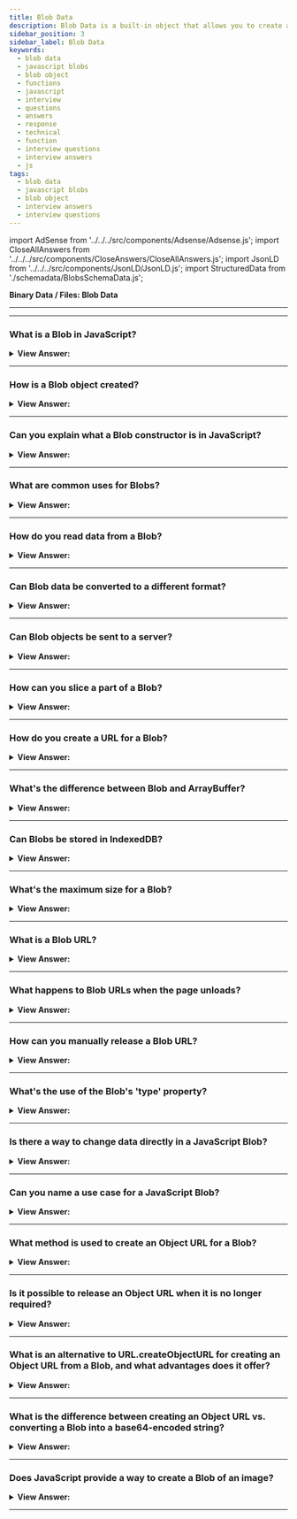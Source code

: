 ```yaml
---
title: Blob Data
description: Blob Data is a built-in object that allows you to create a Blob object. It is used in the browser to create a Blob object from an array of bytes.
sidebar_position: 3
sidebar_label: Blob Data
keywords:
  - blob data
  - javascript blobs
  - blob object
  - functions
  - javascript
  - interview
  - questions
  - answers
  - response
  - technical
  - function
  - interview questions
  - interview answers
  - js
tags:
  - blob data
  - javascript blobs
  - blob object
  - interview answers
  - interview questions
---
```


import AdSense from '../../../src/components/Adsense/Adsense.js';
import CloseAllAnswers from '../../../src/components/CloseAnswers/CloseAllAnswers.js';
import JsonLD from '../../../src/components/JsonLD/JsonLD.js';
import StructuredData from './schemadata/BlobsSchemaData.js';

<JsonLD data={StructuredData} />

<head>
  <title>Blob Data | JavaScript Frontend Phone Interview Questions</title>
</head>

**Binary Data / Files: Blob Data**

---

<AdSense />

---

<CloseAllAnswers />

### What is a Blob in JavaScript?

<details>
  <summary><strong>View Answer:</strong></summary>
  <div>
  <div><strong>Interview Response:</strong> A Blob is a file-like object that represents a sequence of bytes (immutable raw data), used for operations involving large amounts of data like files, images, or video streams.
  </div><br />
  <div><strong className="codeExample">Code Example:</strong><br /><br />

  <div></div>

```js
const blob = new Blob(data, {type: 'text/plain'});
```

  </div>
  </div>
</details>

---

### How is a Blob object created?

<details>
  <summary><strong>View Answer:</strong></summary>
  <div>
  <div><strong>Interview Response:</strong> In JavaScript, a Blob object can be created using the Blob constructor, which takes an array of BlobParts (like Strings, ArrayBuffer, other Blobs) and an optional options object.
  </div><br />
  <div><strong className="codeExample">Code Example:</strong><br /><br />

  <div></div>

```js
const blob = new Blob(["This is a sample file content."], { type: "text/plain;charset=utf-8" });
```

  </div>
  </div>
</details>

---

### Can you explain what a Blob constructor is in JavaScript?

<details>
  <summary><strong>View Answer:</strong></summary>
  <div>
  <div><strong>Interview Response:</strong> A Blob constructor in JavaScript is used to create a new Blob object which represents immutable raw data, optionally specifying the data's MIME type.
    </div><br />
  <div><strong>Technical Response:</strong> The Blob() constructor returns a new Blob object. The blob's content consists of an optional string type (a MIME-type usually), plus blobParts - a sequence of other Blob objects, strings, and BufferSource. The blobParts is an array of Blob/BufferSource/String values. The options argument has two optional object parameters, including the type and endings. The Blob type, usually a MIME-type, e.g., text/html. The endings parameter is specific to how to interpret newline characters (\n) within the contents of the data is text. The default value, transparent, copies newline characters into the blob without changing them. To convert newlines to the host system's native convention, specify the value native. The arguments are similar to array.slice, negative numbers are allowed too.
    </div><br />
  <div><strong className="codeExample">Syntax:</strong> new Blob(blobParts, options);<br />

  <div></div>
  </div><br />
  <div><strong className="codeExample">Code Example:</strong><br /><br />

  <div></div>

```js
var myBlobParts = ['<html><h2>This is heading</h2></html>'];
// an array consisting of a single DOMString

var myBlob = new Blob(myBlobParts, {
  type: 'text/html',
  endings: 'transparent',
}); // the blob

console.log(myBlob.size + ' bytes size');
// Output: 37 bytes size

console.log(myBlob.type + ' is the type');
// Output: text/html is the type
```

  </div>
  </div>
</details>

---

### What are common uses for Blobs?

<details>
  <summary><strong>View Answer:</strong></summary>
  <div>
  <div><strong>Interview Response:</strong> Blobs in JavaScript are commonly used for handling large binary data like images, audio files, or video streams. They're useful in file manipulation (reading and writing), AJAX requests, and in the File API.
  </div>
  </div>
</details>

---

### How do you read data from a Blob?

<details>
  <summary><strong>View Answer:</strong></summary>
  <div>
  <div><strong>Interview Response:</strong> To read data from a Blob in JavaScript, you can use the `FileReader` API. Create a new `FileReader` instance, use its `readAsText()` or `readAsArrayBuffer()` method, and listen for the `onload` event to access the data.
  </div><br />
  <div><strong className="codeExample">Code Example:</strong><br /><br />

  <div></div>

```js
const blob = new Blob(["Hello, JavaScript!"], {type: "text/plain"});
const reader = new FileReader();
reader.readAsText(blob);
reader.onload = function() {
  const text = reader.result;
  console.log(text); // "Hello, JavaScript!"
};
```

  </div>
  </div>
</details>

---

### Can Blob data be converted to a different format?

<details>
  <summary><strong>View Answer:</strong></summary>
  <div>
  <div><strong>Interview Response:</strong> Yes, Blob data can be converted to other formats in JavaScript. For instance, FileReader's readAsDataURL method can convert a Blob into a base64 encoded data URL.
  </div><br />
  <div><strong className="codeExample">Code Example:</strong><br /><br />

  <div></div>

```javascript
let blob = new Blob(["Hello World"], {type: "text/plain"});

let reader = new FileReader();

reader.onload = function() {
  console.log(reader.result);  // this will output the base64 string
}

reader.readAsDataURL(blob);
```

In this code, `reader.result` will contain a base64 encoded data URL representing the text "Hello World".

  </div>
  </div>
</details>

---

### Can Blob objects be sent to a server?

<details>
  <summary><strong>View Answer:</strong></summary>
  <div>
  <div><strong>Interview Response:</strong> Yes, Blob objects can be sent to a server using HTTP protocols like POST or PUT, typically using JavaScript's `fetch` or `XMLHttpRequest` APIs.
  </div><br />
  <div><strong className="codeExample">Code Example:</strong><br /><br />

  <div></div>

```html
<html lang="en">
  <head>
    <meta charset="utf-8" />
    <meta http-equiv="X-UA-Compatible" content="IE=edge" />
    <meta name="viewport" content="width=device-width" />

    <title>Fetch Request example</title>
  </head>

  <body>
    <h1>Fetch Request example</h1>
    <img src="" />
  </body>
  <script>
    const myImage = document.querySelector("img");
    const myRequest = new Request("flowers.jpg");

    fetch(myRequest)
      .then((response) => {
        if (!response.ok) {
          throw new Error(`HTTP error, status = ${response.status}`);
        }
        return response.blob();
      })
      .then((myBlob) => {
        const objectURL = URL.createObjectURL(myBlob);
        myImage.src = objectURL;
      })
      .catch((error) => {
        const p = document.createElement("p");
        p.appendChild(document.createTextNode(`Error: ${error.message}`));
        document.body.insertBefore(p, myImage);
      });
  </script>
</html>
```

  </div>
  </div>
</details>

---

### How can you slice a part of a Blob?

<details>
  <summary><strong>View Answer:</strong></summary>
  <div>
  <div><strong>Interview Response:</strong> To slice a part of a Blob in JavaScript, you can use the Blob.slice() method. Specify the start and end offsets (optional) to create a new Blob containing the desired portion of data.
  </div><br />
  <div><strong className="codeExample">Code Example:</strong><br /><br />

  <div></div>

```js
// Assuming you have a Blob object named 'originalBlob'

// Define the start and end offsets for the slice
const startOffset = 10; // Starting offset in bytes
const endOffset = 50; // Ending offset in bytes (optional)

// Create a new Blob slice using the slice() method
const slicedBlob = originalBlob.slice(startOffset, endOffset);

// Use the slicedBlob as desired (e.g., upload or process it)
console.log('Sliced Blob:', slicedBlob);
```

  </div>
  </div>
</details>

---

### How do you create a URL for a Blob?

<details>
  <summary><strong>View Answer:</strong></summary>
  <div>
  <div><strong>Interview Response:</strong> You can create a URL for a Blob using the `URL.createObjectURL()` method of the `URL` interface in JavaScript. It returns a string representing the Blob's URL.
  </div><br />
  <div><strong className="codeExample">Code Example:</strong><br /><br />

  <div></div>

```js
// Assuming you have a Blob object named 'blobData'

// Create a URL for the Blob
const blobURL = URL.createObjectURL(blobData);

// Use the blobURL as desired (e.g., set it as the source of an image or a download link)
console.log('Blob URL:', blobURL);
```

  </div>
  </div>
</details>

---

### What's the difference between Blob and ArrayBuffer?

<details>
  <summary><strong>View Answer:</strong></summary>
  <div>
  <div><strong>Interview Response:</strong> In JavaScript, Blob is used for handling large binary data as immutable objects. ArrayBuffer is a low-level interface used for reading/writing raw binary data, and unlike Blob, its content can be manipulated.
  </div>
  </div>
</details>

---

### Can Blobs be stored in IndexedDB?

<details>
  <summary><strong>View Answer:</strong></summary>
  <div>
  <div><strong>Interview Response:</strong> IndexedDB can store Blob objects, which are often used for storing large amounts of binary data, like images or files, directly in the database.
  </div><br />
  <div><strong className="codeExample">Code Example:</strong><br /><br />

  <div></div>

```js
// Open a database
var openDB = indexedDB.open('blobDB', 1);

openDB.onupgradeneeded = function() {
  var db = openDB.result;
  var store = db.createObjectStore('blobs', { autoIncrement: true });
};

openDB.onsuccess = function() {
  var db = openDB.result;
  var tx = db.transaction('blobs', 'readwrite');
  var store = tx.objectStore('blobs');
  
  // Create a new blob
  var blob = new Blob(["Hello, world!"], {type: "text/plain"});
  
  // Add the blob to IndexedDB
  store.put(blob, 'hello.txt');
  
  tx.oncomplete = function() {
    db.close();
  };
};
```

In this example, we're storing a simple text Blob in an IndexedDB store. The 'readwrite' parameter in db.transaction is used because we're writing data to the store. The blob is stored with the key 'hello.txt'.

  </div>
  </div>
</details>

---

### What's the maximum size for a Blob?

<details>
  <summary><strong>View Answer:</strong></summary>
  <div>
  <div><strong>Interview Response:</strong> The maximum size of a Blob object is determined by the available memory of the user's device. There isn't a fixed limit defined in the Blob API specification.
  </div>
  </div>
</details>

---

### What is a Blob URL?

<details>
  <summary><strong>View Answer:</strong></summary>
  <div>
  <div><strong>Interview Response:</strong> A Blob URL in JavaScript is a URL representing data generated programmatically, often binary large objects (Blobs). It's created using URL.createObjectURL() and can be used to display images or download files.
  </div><br />
  <div><strong className="codeExample">Code Example:</strong><br /><br />

  <div></div>

```javascript
// Create a Blob from a string
var blob = new Blob(["Hello, world!"], {type: "text/plain"});

// Create a Blob URL for the Blob
var blobURL = URL.createObjectURL(blob);

console.log(blobURL);
// This will log a Blob URL like: blob:http://your-site.com/12345678-1234-1234-1234567890ab

// Remember to revoke the Blob URL when you're done with it
URL.revokeObjectURL(blobURL);
```

In this example, `blobURL` will be a Blob URL that you can use as a source in a `<img>`, `<audio>`, `<video>`, `<link>`, or `<script>` tag, or you can open it in a new window or tab. It's important to revoke the Blob URL when you're done with it to free up memory.

  </div>
  </div>
</details>

---

### What happens to Blob URLs when the page unloads?

<details>
  <summary><strong>View Answer:</strong></summary>
  <div>
  <div><strong>Interview Response:</strong> Blob URLs are not automatically revoked when the page unloads. They persist until the document is fully de-referenced or the URLs are explicitly revoked with URL.revokeObjectURL().
  </div><br />
  <div><strong className="codeExample">Code Example:</strong><br /><br />

  <div></div>

```javascript
// Create a Blob from a string
var blob = new Blob(["Hello, world!"], {type: "text/plain"});

// Create a Blob URL for the Blob
var blobURL = URL.createObjectURL(blob);

window.addEventListener('unload', function() {
  // Revoke the Blob URL when the page unloads
  URL.revokeObjectURL(blobURL);
});
```

In this example, the Blob URL `blobURL` will be automatically revoked when the page unloads, freeing up memory. Note that Blob URLs should also be revoked as soon as they are no longer needed, even if the page is not unloading.

  </div>
  </div>
</details>

---

### How can you manually release a Blob URL?

<details>
  <summary><strong>View Answer:</strong></summary>
  <div>
  <div><strong>Interview Response:</strong> You can manually release a Blob URL using the `URL.revokeObjectURL()` method in JavaScript, which frees up the memory associated with the Blob.
  </div><br />
  <div><strong className="codeExample">Code Example:</strong><br /><br />

  <div></div>

```js
URL.revokeObjectURL(blobURL);
```

  </div>
  </div>
</details>

---

### What's the use of the Blob's 'type' property?

<details>
  <summary><strong>View Answer:</strong></summary>
  <div>
  <div><strong>Interview Response:</strong> The Blob 'type' property returns the MIME type of the data contained within the Blob. It's useful when we want to specify how the Blob should be interpreted.
  </div><br />
  <div><strong className="codeExample">Code Example:</strong><br /><br />

  <div></div>

```javascript
// Create a Blob from a string with 'text/plain' MIME type
var textBlob = new Blob(["Hello, world!"], {type: "text/plain"});
console.log(textBlob.type); // Outputs: text/plain

// Create a Blob for a .png image with 'image/png' MIME type
var binaryData = []; // Add your binary image data here
var imageBlob = new Blob(binaryData, {type: "image/png"});
console.log(imageBlob.type); // Outputs: image/png
```

In this code, the 'type' property is used to define the content type of the data stored in the Blob object. This can be useful when serving the Blob data, as the receiving end can know how to handle the data based on its MIME type.

  </div>
  </div>
</details>

---

### Is there a way to change data directly in a JavaScript Blob?

<details>
  <summary><strong>View Answer:</strong></summary>
  <div>
  <div><strong>Interview Response:</strong> No, Blobs in JavaScript are immutable. To modify Blob data, you'd have to create a new Blob with the updated data.
    </div><br />
  <div><strong>Technical Response:</strong> No Blob objects are immutable, we cannot change data directly in a Blob, but we can slice parts of a Blob, create new Blob objects from them, mix them into a new Blob, and so on. This behavior is like JavaScript strings: we cannot change a character in a string, but we can make a new corrected string.
    </div><br />
  <div><strong className="codeExample">Syntax:</strong> var newBlob = blob.slice(start, end, contentType);<br /><br />

  <div></div>

  </div><br />
  <div><strong className="codeExample">Code Example:</strong><br /><br />

  <div></div>

```js
let blob = new Blob(['<html><h2>This is heading</h2></html>'], {
  type: 'text/html',
  endings: 'transparent',
});

let blobSlice = blob.slice(3, 25);

console.log(blobSlice.size); // returns 22
console.log(blob.type); // returns text/html
```

  </div>
  </div>
</details>

---

### Can you name a use case for a JavaScript Blob?

<details>
  <summary><strong>View Answer:</strong></summary>
  <div>
  <div><strong>Interview Response:</strong> A use case for JavaScript Blob is processing large files, like uploading images or streaming videos to a web server.
    </div><br />
  <div><strong>Technical Response:</strong> To display its contents, a Blob gets used as a URL for &#8249;a&#8250;, &#8249;img&#8250; or other tags. Thanks to type, we can also download/upload Blob objects, and the type naturally becomes Content-Type in network requests.
    </div><br />
  <div><strong className="codeExample">Code Example:</strong><br /><br />

  <div></div>

```html
<!-- download attribute forces the browser to download instead of navigating -->
<a download="hello.txt" href="#" id="link">Download</a>

<script>
  let blob = new Blob(['Hello, world!'], { type: 'text/plain' });

  link.href = URL.createObjectURL(blob);
</script>
```

  </div>
  </div>
</details>

---

### What method is used to create an Object URL for a Blob?

<details>
  <summary><strong>View Answer:</strong></summary>
  <div>
  <div><strong>Interview Response:</strong> The URL.createObjectURL() method is used to create an Object URL for a Blob.
    </div><br />
  <div><strong>Technical Response:</strong> The URL.createObjectURL() static method creates a DOMString containing a URL representing the object given in the parameter. The URL lifetime gets tied to the document in the window on which it gets created. The new object URL represents the specified File object or Blob object. Each time you call createObjectURL(), a new object URL gets created, even if you've already created one for the same object. This behavior has the potential of taking up unnecessary resources and should be released.
    </div><br />
  <div><strong className="codeExample">Code Example:</strong><br /><br />

  <div></div>

```js
const objectURL = URL.createObjectURL(object); // Can be file or Blob object
```

  </div>
  </div>
</details>

---

### Is it possible to release an Object URL when it is no longer required?

<details>
  <summary><strong>View Answer:</strong></summary>
  <div>
  <div><strong>Interview Response:</strong> Yes, we can use URL.revokeObjectURL(URL) to remove the reference from the internal mapping, thus allowing the Blob to be deleted (if there are no other references), and the memory freed.
    </div><br />
  <div><strong className="codeExample">Code Example:</strong><br /><br />

  <div></div>

```js
let link = document.createElement('a');
link.download = 'hello.txt';

let blob = new Blob(['Hello, world!'], { type: 'text/plain' });

link.href = URL.createObjectURL(blob);

link.click();

URL.revokeObjectURL(link.href);
```

  </div>
  </div>
</details>

---

### What is an alternative to URL.createObjectURL for creating an Object URL from a Blob, and what advantages does it offer?

<details>
  <summary><strong>View Answer:</strong></summary>
  <div>
  <div><strong>Interview Response:</strong> An alternative is to convert the Blob into a base64-encoded string. This can be used in "data-urls", offering versatility, but URL.createObjectURL is usually simpler and faster.
    </div><br />
  <div><strong>Techncial Response:</strong> An alternative to URL.createObjectURL is to convert a Blob into a base64-encoded string. That encoding represents binary data as a string of ultra-safe “readable” characters with ASCII-codes from 0 to 64. And what is more important – we can use this encoding in “data-urls”. A data URL has the form data:[&#8249;mediatype&#8250;][;base64], &#8249;data&#8250;. We can use such URLs everywhere, on par with “regular” URLs. To transform a Blob into base64, we can use the built-in FileReader object. Both ways of making a URL of a Blob are usable. But usually URL.createObjectURL(blob) is simpler and faster.
    </div><br />
  <div><strong className="codeExample">Code Example:</strong><br /><br />

  <div></div>

```js
let link = document.createElement('a');
link.download = 'hello.txt';

let blob = new Blob(['Hello, world!'], { type: 'text/plain' });

let reader = new FileReader();
reader.readAsDataURL(blob); // converts the blob to base64 and calls onload

reader.onload = function () {
  link.href = reader.result; // data url
  link.click();
};
```

  </div>
  </div>
</details>

---

### What is the difference between creating an Object URL vs. converting a Blob into a base64-encoded string?

<details>
  <summary><strong>View Answer:</strong></summary>
  <div>
  <div><strong>Interview Response:</strong> When creating an Object URL, we need to know the memory ramifications. Using URL.createObjectURL requires us use to revoke it when it is no longer needed. However, a Blob conversion does not require revocation of the invoked conversion. If we are concerned about simplicity, speed, and stability, the URL.createObjectURL is recommended.
    </div><br />
  <div><strong className="codeExample">Code Example:</strong><br /><br />

  <div></div>

```js
// Create a Blob
var blob = new Blob(["Hello, world!"], {type: "text/plain"});

// Convert Blob to base64
var reader = new FileReader();
reader.onloadend = function() {
  var base64data = reader.result;                
  console.log(base64data); // "data:text/plain;base64,SGVsbG8sIHdvcmxkIQ=="
}
reader.readAsDataURL(blob);

// Create Blob URL
var blobURL = URL.createObjectURL(blob);
console.log(blobURL); // blob:http://your-site.com/12345678-1234-1234-1234567890ab
```

In this code, **FileReader.readAsDataURL()** is used to read the Blob as a base64-encoded string (data URL), while **URL.createObjectURL()** is used to create a Blob URL. These two methods can be used in different scenarios depending on the requirements of your application.

---

:::note
Creating a Blob URL is more memory-efficient and faster for large files. Converting to base64 increases size by about 33% but is necessary when data needs to be embedded or stored as text.
:::

  </div>
  </div>
</details>

---

### Does JavaScript provide a way to create a Blob of an image?

<details>
  <summary><strong>View Answer:</strong></summary>
  <div>
  <div><strong>Interview Response:</strong> Yes, JavaScript can create a Blob of an image using the fetch API to retrieve the image, then calling response.blob().
    </div><br />
  <div><strong>Technical Response:</strong> Yes, we can create a Blob of an image, an image part, or even make a page screenshot. That is handy to upload it somewhere. We can use the HTML &#8249;canvas&#8250; element to handle image operations like drawing an image using canvas.drawImage.
    </div><br />
  <div><strong className="codeExample">Code Example:</strong><br /><br />

  <div></div>

```js
// take any image
let img = document.querySelector('img');

// make <canvas> of the same size
let canvas = document.createElement('canvas');
canvas.width = img.clientWidth;
canvas.height = img.clientHeight;

let context = canvas.getContext('2d');

// copy image to it (this method allows to cut image)
context.drawImage(img, 0, 0);
// we can context.rotate(), and do many other things on canvas

// toBlob is async opereation, callback is called when done
canvas.toBlob(function (blob) {
  // blob ready, download it
  let link = document.createElement('a');
  link.download = 'example.png';

  link.href = URL.createObjectURL(blob);
  link.click();

  // delete the internal blob reference, to let the browser clear memory from it
  URL.revokeObjectURL(link.href);
}, 'image/png');
```

  </div>
  </div>
</details>

---
